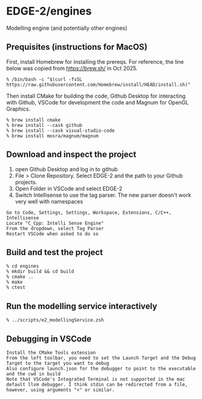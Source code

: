 # EDGE-2/engines

Modelling engine (and potentially other engines)

## Prequisites (instructions for MacOS)

First, install Homebrew for installing the prereqs. For reference, the line below was copied from https://brew.sh/ in Oct 2025.

```
% /bin/bash -c "$(curl -fsSL https://raw.githubusercontent.com/Homebrew/install/HEAD/install.sh)"
```

Then install CMake for building the code, Github Desktop for interacting with Github, VSCode for development the code and Magnum for OpenGL Graphics.

```
% brew install cmake
% brew install --cask github
% brew install --cask visual-studio-code
% brew install mosra/magnum/magnum
```

## Download and inspect the project

1. open Github Desktop and log in to github
2. File > Clone Repository. Select EDGE-2 and the path to your Github projects.
3. Open Folder in VSCode and select EDGE-2
4. Switch Intellisense to use the tag parser. The new parser doesn't work very well with namespaces

```
Go to Code, Settings, Settings, Workspace, Extensions, C/C++, Intellisense
Locate "C_Cpp: Intelli Sense Engine"
From the dropdown, select Tag Parser
Restart VSCode when asked to do so
```

## Build and test the project

```
% cd engines
% mkdir build && cd build
% cmake ..
% make
% ctest
```

## Run the modelling service interactively

```
% ../scripts/e2_modellingService.zsh
```

## Debugging in VSCode

```
Install the CMake Tools extension
From the left toolbar, you need to set the Launch Target and the Debug Target to the target you want to debug
Also configure launch.json for the debugger to point to the executable and the cwd in build
Note that VSCode's Integrated Terminal is not supported in the mac default llvm debugger. I think stdin can be redirected from a file, however, using arguments "<" or similar.
```
